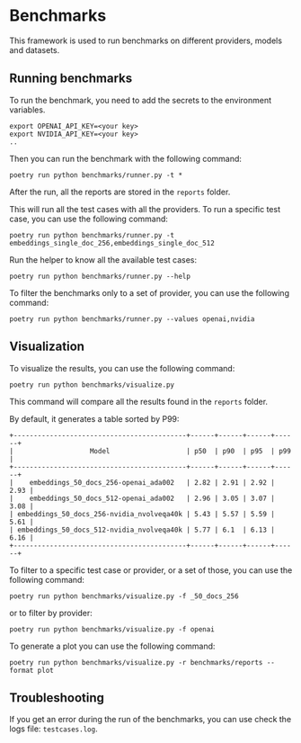 # Benchmarks

This framework is used to run benchmarks on different providers, models and datasets. 

## Running benchmarks
To run the benchmark, you need to add the secrets to the environment variables.
```
export OPENAI_API_KEY=<your key>
export NVIDIA_API_KEY=<your key>
..
```

Then you can run the benchmark with the following command:
```
poetry run python benchmarks/runner.py -t * 
```

After the run, all the reports are stored in the `reports` folder.


This will run all the test cases with all the providers.
To run a specific test case, you can use the following command:
```
poetry run python benchmarks/runner.py -t embeddings_single_doc_256,embeddings_single_doc_512
```
Run the helper to know all the available test cases:
```
poetry run python benchmarks/runner.py --help
```

To filter the benchmarks only to a set of provider, you can use the following command:
```
poetry run python benchmarks/runner.py --values openai,nvidia
```

## Visualization
To visualize the results, you can use the following command:
```
poetry run python benchmarks/visualize.py
```

This command will compare all the results found in the `reports` folder.

By default, it generates a table sorted by P99:
```
+-------------------------------------------+------+------+------+------+
|                   Model                   | p50  | p90  | p95  | p99  |
+-------------------------------------------+------+------+------+------+
|    embeddings_50_docs_256-openai_ada002   | 2.82 | 2.91 | 2.92 | 2.93 |
|    embeddings_50_docs_512-openai_ada002   | 2.96 | 3.05 | 3.07 | 3.08 |
| embeddings_50_docs_256-nvidia_nvolveqa40k | 5.43 | 5.57 | 5.59 | 5.61 |
| embeddings_50_docs_512-nvidia_nvolveqa40k | 5.77 | 6.1  | 6.13 | 6.16 |
+-------------------------------------------+------+------+------+------+
```

To filter to a specific test case or provider, or a set of those, you can use the following command:
```
poetry run python benchmarks/visualize.py -f _50_docs_256
```
or to filter by provider:
```
poetry run python benchmarks/visualize.py -f openai
```


To generate a plot you can use the following command:
```
poetry run python benchmarks/visualize.py -r benchmarks/reports --format plot
```

## Troubleshooting
If you get an error during the run of the benchmarks, you can use check the logs file: `testcases.log`.
